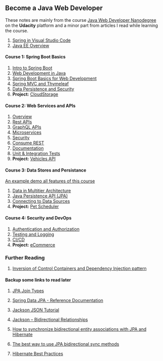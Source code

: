 ## Become a Java Web Developer 

These notes are mainly from the course [Java Web Developer Nanodegree](https://www.udacity.com/course/java-developer-nanodegree--nd035) on the **Udacity** platform and a minor part from articles I read while learning the course.

1. [Spring in Visual Studio Code](./Spring-in-VSCode.md)
2. [Java EE Overview](./JavaEE8.md)

#### Course 1: Spring Boot Basics

1. [Intro to Spring Boot](./spring-boot/Intro-to-Spring-Boot.md)
2. [Web Development in Java](./spring-boot/Web-Dev-in-Java.md)
3. [Spring Boot Basics for Web Development](./spring-boot/Spring-Boot-Basics-for-Web-Dev.md)
4. [Spring MVC and Thymeleaf](./spring-boot/Spring-MVC-and-Thymeleaf.md)
5. [Data Persistence and Security](./spring-boot/Data-Persistence-and-Security.md)
6. **Project:** [CloudStorage](https://github.com/rdavdin/CloudStorage)

#### Course 2: Web Services and APIs

1. [Overview](./web-services-and-apis/overview.md)
2. [Rest APIs](./web-services-and-apis/rest-apis.md)
3. [GraphQL APIs](./web-services-and-apis/graphgl-apis.md)
4. [Microservices](./web-services-and-apis/microservices.md)
5. [Security](./web-services-and-apis/security.md)
6. [Consume REST](./web-services-and-apis/consuming-soap-rest.md)
7. [Documentation](./web-services-and-apis/documentation.md)
8. [Unit & Integration Tests](./web-services-and-apis/unit-integration-tests.md)
9. **Project:** [Vehicles API](https://github.com/rdavdin/vehicles_api)

#### Course 3: Data Stores and Persistance

[An example demo all features of this course](https://github.com/rdavdin/datastore_persistence.git)

1. [Data in Multitier Architecture](./data-stores-and-persistence/data-in-multitier-architecture.md)
2. [Java Persistence API (JPA)](./data-stores-and-persistence/java-persistence-api-jpa.md)
3. [Connecting to Data Sources](./data-stores-and-persistence/Connecting-2-data-sources.md)
4. **Project:** [Pet Scheduler](https://github.com/rdavdin/pet-scheduler)

#### Course 4: Security and DevOps

1. [Authentication and Authorization](./security-and-devops/authentication-authorization.md)
2. [Testing and Logging](./security-and-devops/testing-and-logging.md)
3. [CI/CD](./security-and-devops/ci-cd.md)
4. **Project:** [eCommerce](https://github.com/rdavdin/mini-ecommerce)

### Further Reading
1. [Inversion of Control Containers and Dependency Injection pattern](https://www.martinfowler.com/articles/injection.html)

#### Backup some links to read later

1. [JPA Join Types](https://www.baeldung.com/jpa-join-types)
2. [Spring Data JPA - Reference Documentation](https://docs.spring.io/spring-data/jpa/docs/current/reference/html/#preface)

3. [Jackson JSON Tutorial](https://www.baeldung.com/jackson)
4. [Jackson – Bidirectional Relationships](https://www.baeldung.com/jackson-bidirectional-relationships-and-infinite-recursion)

5. [How to synchronize bidirectional entity associations with JPA and Hibernate](https://vladmihalcea.com/jpa-hibernate-synchronize-bidirectional-entity-associations/)
6. [The best way to use JPA bidirectional sync methods](https://vladmihalcea.com/jpa-bidirectional-sync-methods/)
7. [Hibernate Best Practices](https://thorben-janssen.com/hibernate-best-practices/)